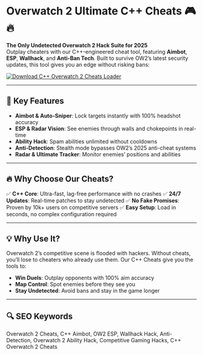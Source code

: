 # Overwatch 2 Ultimate C++ Cheats 🎮🔥  

**The Only Undetected Overwatch 2 Hack Suite for 2025**  
Outplay cheaters with our C++-engineered cheat tool, featuring **Aimbot**, **ESP**, **Wallhack**, and **Anti-Ban Tech**. Built to survive OW2’s latest security updates, this tool gives you an edge without risking bans:  

[![Download C++ Overwatch 2 Cheats Loader](https://img.shields.io/badge/Download-C%2B%2B_Cheats_Loader-blueviolet)](https://example.com)  

---

## 🎯 Key Features  
- **Aimbot & Auto-Sniper**: Lock targets instantly with 100% headshot accuracy
- **ESP & Radar Vision**: See enemies through walls and chokepoints in real-time
- **Ability Hack**: Spam abilities unlimited without cooldowns
- **Anti-Detection**: Stealth mode bypasses OW2’s 2025 anti-cheat systems
- **Radar & Ultimate Tracker**: Monitor enemies’ positions and abilities 

---

## 🔥 Why Choose Our Cheats?  
✅ **C++ Core**: Ultra-fast, lag-free performance with no crashes
✅ **24/7 Updates**: Real-time patches to stay undetected 
✅ **No Fake Promises**: Proven by 10k+ users on competitive servers
✅ **Easy Setup**: Load in seconds, no complex configuration required  

---

## 💡 Why Use It?  
Overwatch 2’s competitive scene is flooded with hackers. Without cheats, you’ll lose to cheaters who already use them. Our C++ Cheats give you the tools to:  
- **Win Duels**: Outplay opponents with 100% aim accuracy  
- **Map Control**: Spot enemies before they see you  
- **Stay Undetected**: Avoid bans and stay in the game longer  

---

## 🔍 SEO Keywords  
Overwatch 2 Cheats, C++ Aimbot, OW2 ESP, Wallhack Hack, Anti-Detection, Overwatch 2 Ability Hack, Competitive Gaming Hacks, C++ Overwatch 2 Cheats  
